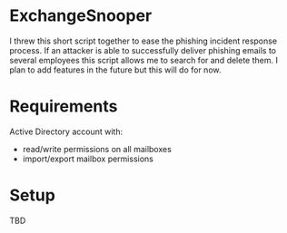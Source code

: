 # ExchangeSnooper
I threw this short script together to ease the phishing incident response process. If an attacker is able to successfully deliver phishing emails to several employees this script allows me to search for and delete them. I plan to add features in the future but this will do for now.

# Requirements
Active Directory account with:
- read/write permissions on all mailboxes
- import/export mailbox permissions

# Setup
TBD
